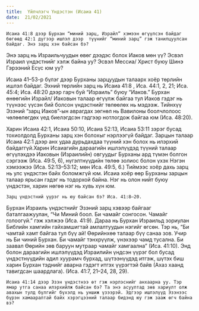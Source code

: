 ```yaml
---
title:  Үйлчлэгч Үндэстэн (Исаиа 41)
date:  21/02/2021
---
```


`Исаиа 41:8 дээр Бурхан “миний зарц, Израйл” хэмээн өгүүлсэн байдаг бөгөөд 42:1 дүгээр ишлэл дээр  түүнийг “миний зарц” гэж танилцуулсан байдаг. Энэ зарц хэн байсан бэ?`

Энэ зарц нь Израильчуудын өвөг дээдэс болох Иаков мөн үү? Эсвэл Израил үндэстнийг хэлж байна уу? Эсвэл Мессиа/ Христ буюу Шинэ Гэрээний Есүс юм уу?

Исаиа 41–53-р бүлэг дээр Бурханы зарцуудын талаарх хоёр төрлийн ишлэл байдаг. Эхний төрлийн зарц нь Исаиа 41:8 , Иса. 44:1, 2, 21; Иса. 45:4; Иса. 48:20 дээр гарч буй “Израиль” буюу “Иаков.” Бурхан өнөөгийн Израйл/ Иаковын талаар өгүүлж байгаа тул Иаков гэдэг нь түүнээс үүсэн бий болсон үндэстнийг төлөөлөх нь мэдээж. Тийнхүү Эзэний “зарц Иаков”-ын аврагдах зөгнөл нь Вавилоны боолчлолоос чөлөөлөгдөх үед биелэгдсэн гэдгээр нотлогдож байгаа юм (Иса. 48:20).

Харин Исаиа 42:1, Исаиа 50:10, Исаиа 52:13, Исаиа 53:11 зэрэг бусад тохиолдолд Бурханы зарц хэн болохыг нэрлээгүй байдаг. Зарцын талаар Исаиа 42:1 дээр анх удаа дурьдахдаа түүний хэн болох нь илэрхий байдаггүй.Харин Исаиагийн дараагийн ишлэлүүдэд түүний талаар өгүүлэхдээ Иаковын (Израилийн) овгуудыг Бурханы ард түмэн болгон сэргээж (Иса. 49:5, 6), нүгэлтнүүдийн төлөө золиос болон үхэх Нэгэн хэмээжээ (Иса. 52:13–53:12; мөн Иса. 49:5, 6.) Тиймээс хоёр дахь зарц нь улс үндэстэн байх боломжгүй юм. Исаиа хоёр өөр Бурханы зарцын талаар ярьсан гэдэг нь тодорхой байна. Нэг нь олон нийт буюу үндэстэн, харин нөгөө нэг нь хувь хүн юм.

`Зарц үндэстний үүрэг нь юу байсан бэ? Иса. 41:8–20.`

Бурхан Израиль үндэстнийг Эзэний зарц хэвээр байгааг баталгаажуулан, “Чи Миний боол. Би чамайг сонгосон. Чамайг голоогүй.” гэж хэлжээ (Иса. 41:9). Дараа нь Бурхан Израильд зориулан Библийн хамгийн гайхамшигтай амлалтуудын нэгийг өгсөн. Тэр нь, “Би чамтай хамт байгаа тул бүү ай! Өөрийнхөө талаар бүү санаа зов. Учир нь Би чиний Бурхан. Би чамайг тэнхрүүлж, үнэхээр чамд тусална. Би заавал Өөрийн зөв баруун мутраар чамайг хамгаална” (Иса. 41:10). Энд болон дараагийн ишлэлүүдэд Израилийн үндсэн үүрэг бол бусад үндэстнүүдийн адил хуурамч бурхад, шүтээнүүдэд итгэж, шүтэх биш харин Бурхан тэднийг аварна гэдэгт итгэх үүрэгтэй байв (Ахаз хаанд тавигдсан шаардлага). (Иса. 41:7, 21–24, 28, 29).

`Исаиа 41:14 дээр Эзэн үндэстнээ өт гэж нэрлэснийг анхаарна уу. Тэр ямар утга санаа илэрхийлж байсан бэ? Та энэ асуултад зөв хариулт олж авахын тулд бүлгийг бүхэлд нь уншиж үзээрэй. Эдгээр ишлэлүүд Эзэнээс бүрэн хамааралтай байх хэрэгцээний талаар бидэнд юу гэж зааж өгч байна вэ?`